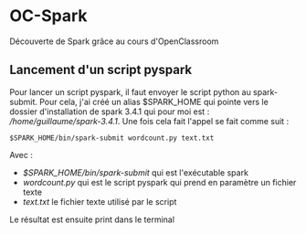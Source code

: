 # OC-Spark
Découverte de Spark grâce au cours d'OpenClassroom

## Lancement d'un script pyspark
Pour lancer un script pyspark, il faut envoyer le script python au spark-submit. Pour cela, j'ai créé un alias $SPARK_HOME qui pointe vers le dossier d'installation de spark 3.4.1 qui pour moi est : */home/guillaume/spark-3.4.1*. Une fois cela fait l'appel se fait comme suit :

    $SPARK_HOME/bin/spark-submit wordcount.py text.txt

Avec : 
- *$SPARK_HOME/bin/spark-submit* qui est l'exécutable spark
- *wordcount.py* qui est le script pyspark qui prend en paramètre un fichier texte
- *text.txt* le fichier texte utilisé par le script

Le résultat est ensuite print dans le terminal

